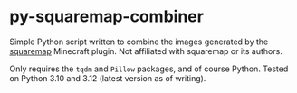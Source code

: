 # py-squaremap-combiner

Simple Python script written to combine the images generated by the [squaremap](https://modrinth.com/plugin/squaremap) Minecraft plugin. Not affiliated with squaremap or its authors.

Only requires the `tqdm` and `Pillow` packages, and of course Python. Tested on Python 3.10 and 3.12 (latest version as of writing).
